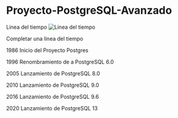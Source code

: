 # Proyecto-PostgreSQL-Avanzado
Linea del tiempo ![Linea del tiempo](https://github.com/Ericktb27/Proyecto-PostgreSQL-Avanzado/assets/173080878/5b121614-96b8-4bff-af55-213765b0a542)

Completar una linea del tiempo

1986 Inicio del Proyecto Postgres

1996 Renombramiento de a PostgreSQL 6.0

2005 Lanzamiento de PostgreSQL 8.0

2010 Lanzamiento de PostgreSQL 9.0

2016 Lanzamiento de PostgreSQL 9.6

2020 Lanzamiento de PostgreSQL 13
